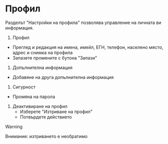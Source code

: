 # Профил

Разделът "Настройки на профила" позволява управление на личната ви информация.

1. Профил
  - Преглед и редакция на имена, имейл, ЕГН, телефон, населено място, адрес и снимка на профила
  - Запазете промените с бутона "Запази"

1. Допълнителна информация
  - Добавяне на друга допълнителна информация

1. Сигурност
  - Промяна на парола

1. Деактивиране на профил 
   - Изберете "Изтриване на профил"
   - Потвърдете действието
  > [!WARNING]
  > Внимание: изтриването е необратимо
